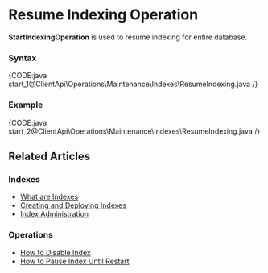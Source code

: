 # Resume Indexing Operation

**StartIndexingOperation** is used to resume indexing for entire database. 

### Syntax

{CODE:java start_1@ClientApi\Operations\Maintenance\Indexes\ResumeIndexing.java /}

### Example

{CODE:java start_2@ClientApi\Operations\Maintenance\Indexes\ResumeIndexing.java /}

## Related Articles

### Indexes

- [What are Indexes](../../../../indexes/what-are-indexes)
- [Creating and Deploying Indexes](../../../../indexes/creating-and-deploying)
- [Index Administration](../../../../indexes/index-administration)

### Operations

- [How to Disable Index](../../../../client-api/operations/maintenance/indexes/disable-index)
- [How to Pause Index Until Restart](../../../../client-api/operations/maintenance/indexes/stop-index)
